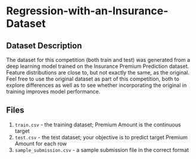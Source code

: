 # Regression-with-an-Insurance-Dataset

## Dataset Description
The dataset for this competition (both train and test) was generated from a deep learning model trained on the Insurance Premium Prediction dataset. Feature distributions are close to, but not exactly the same, as the original. Feel free to use the original dataset as part of this competition, both to explore differences as well as to see whether incorporating the original in training improves model performance.

## Files
1. `train.csv` - the training dataset; Premium Amount is the continuous target
2. `test.csv` - the test dataset; your objective is to predict target Premium Amount for each row
3. `sample_submission.csv` - a sample submission file in the correct format
